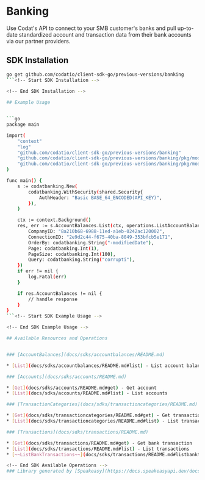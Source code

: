 # Banking
    
﻿Use Codat's API to connect to your SMB customer's banks and pull up-to-date standardized account and transaction data from their bank accounts via our partner providers.

## SDK Installation

```bash
go get github.com/codatio/client-sdk-go/previous-versions/banking
```<!-- Start SDK Installation -->

<!-- End SDK Installation -->
    
## Example Usage


```go
package main

import(
	"context"
	"log"
	"github.com/codatio/client-sdk-go/previous-versions/banking"
	"github.com/codatio/client-sdk-go/previous-versions/banking/pkg/models/shared"
	"github.com/codatio/client-sdk-go/previous-versions/banking/pkg/models/operations"
)

func main() {
    s := codatbanking.New(
        codatbanking.WithSecurity(shared.Security{
            AuthHeader: "Basic BASE_64_ENCODED(API_KEY)",
        }),
    )

    ctx := context.Background()
    res, err := s.AccountBalances.List(ctx, operations.ListAccountBalancesRequest{
        CompanyID: "8a210b68-6988-11ed-a1eb-0242ac120002",
        ConnectionID: "2e9d2c44-f675-40ba-8049-353bfcb5e171",
        OrderBy: codatbanking.String("-modifiedDate"),
        Page: codatbanking.Int(1),
        PageSize: codatbanking.Int(100),
        Query: codatbanking.String("corrupti"),
    })
    if err != nil {
        log.Fatal(err)
    }

    if res.AccountBalances != nil {
        // handle response
    }
}
```<!-- Start SDK Example Usage -->

<!-- End SDK Example Usage -->

## Available Resources and Operations


### [AccountBalances](docs/sdks/accountbalances/README.md)

* [List](docs/sdks/accountbalances/README.md#list) - List account balances

### [Accounts](docs/sdks/accounts/README.md)

* [Get](docs/sdks/accounts/README.md#get) - Get account
* [List](docs/sdks/accounts/README.md#list) - List accounts

### [TransactionCategories](docs/sdks/transactioncategories/README.md)

* [Get](docs/sdks/transactioncategories/README.md#get) - Get transaction category
* [List](docs/sdks/transactioncategories/README.md#list) - List transaction categories

### [Transactions](docs/sdks/transactions/README.md)

* [Get](docs/sdks/transactions/README.md#get) - Get bank transaction
* [List](docs/sdks/transactions/README.md#list) - List transactions
* [~~ListBankTransactions~~](docs/sdks/transactions/README.md#listbanktransactions) - List banking transactions :warning: **Deprecated** Use `List` instead.<!-- Start SDK Available Operations -->

<!-- End SDK Available Operations -->
### Library generated by [Speakeasy](https://docs.speakeasyapi.dev/docs/using-speakeasy/client-sdks)
